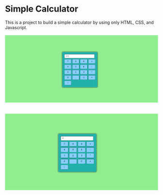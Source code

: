 # Simple Calculator
This is a project to build a simple calculator by using only HTML, CSS, and Javascript.
<br><br>
![img](Expression.PNG)
<br><br><br>
![img](Result.PNG)
